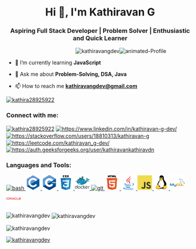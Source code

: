 <h1 align="center">Hi 👋, I'm Kathiravan G</h1>
<h3 align="center">Aspiring Full Stack Developer | Problem Solver | Enthusiastic and Quick Learner</h3>
<img align="right" alt="animated-Profile" width=200px src="https://img.freepik.com/premium-photo/portrait-successful-programmer-game-developer-coder-guy-uses-computer-laptop-work-game-design-hacker-boy-generative-ai-cyber-gamer_117038-7605.jpg">
<p align="right"> <img src="https://komarev.com/ghpvc/?username=kathiravangdev&label=Profile%20views&color=0e75b6&style=flat" alt="kathiravangdev" /> </p>

- 🌱 I’m currently learning **JavaScript**

- 💬 Ask me about **Problem-Solving, DSA, Java**

- 📫 How to reach me **kathiravangdev@gmail.com**

<p align="left"> <a href="https://twitter.com/kathira28925922" target="blank"><img src="https://img.shields.io/twitter/follow/kathira28925922?logo=twitter&style=for-the-badge" alt="kathira28925922" /></a> </p>

<h3 align="left">Connect with me:</h3>
<p align="left">
<a href="https://twitter.com/kathira28925922" target="blank"><img align="center" src="https://raw.githubusercontent.com/rahuldkjain/github-profile-readme-generator/master/src/images/icons/Social/twitter.svg" alt="kathira28925922" height="30" width="40" /></a>
<a href="https://linkedin.com/in/https://www.linkedin.com/in/kathiravan-g-dev/" target="blank"><img align="center" src="https://raw.githubusercontent.com/rahuldkjain/github-profile-readme-generator/master/src/images/icons/Social/linked-in-alt.svg" alt="https://www.linkedin.com/in/kathiravan-g-dev/" height="30" width="40" /></a>
<a href="https://stackoverflow.com/users/https://stackoverflow.com/users/18810313/kathiravan-g" target="blank"><img align="center" src="https://raw.githubusercontent.com/rahuldkjain/github-profile-readme-generator/master/src/images/icons/Social/stack-overflow.svg" alt="https://stackoverflow.com/users/18810313/kathiravan-g" height="30" width="40" /></a>
<a href="https://www.leetcode.com/https://leetcode.com/kathiravan_g-dev/" target="blank"><img align="center" src="https://raw.githubusercontent.com/rahuldkjain/github-profile-readme-generator/master/src/images/icons/Social/leet-code.svg" alt="https://leetcode.com/kathiravan_g-dev/" height="30" width="40" /></a>
<a href="https://auth.geeksforgeeks.org/user/https://auth.geeksforgeeks.org/user/kathiravankathiravdn" target="blank"><img align="center" src="https://raw.githubusercontent.com/rahuldkjain/github-profile-readme-generator/master/src/images/icons/Social/geeks-for-geeks.svg" alt="https://auth.geeksforgeeks.org/user/kathiravankathiravdn" height="30" width="40" /></a>
</p>

<h3 align="left">Languages and Tools:</h3>
<p align="left"> <a href="https://www.gnu.org/software/bash/" target="_blank" rel="noreferrer"> <img src="https://www.vectorlogo.zone/logos/gnu_bash/gnu_bash-icon.svg" alt="bash" width="40" height="40"/> </a> <a href="https://www.cprogramming.com/" target="_blank" rel="noreferrer"> <img src="https://raw.githubusercontent.com/devicons/devicon/master/icons/c/c-original.svg" alt="c" width="40" height="40"/> </a> <a href="https://www.w3schools.com/cpp/" target="_blank" rel="noreferrer"> <img src="https://raw.githubusercontent.com/devicons/devicon/master/icons/cplusplus/cplusplus-original.svg" alt="cplusplus" width="40" height="40"/> </a> <a href="https://www.w3schools.com/css/" target="_blank" rel="noreferrer"> <img src="https://raw.githubusercontent.com/devicons/devicon/master/icons/css3/css3-original-wordmark.svg" alt="css3" width="40" height="40"/> </a> <a href="https://www.docker.com/" target="_blank" rel="noreferrer"> <img src="https://raw.githubusercontent.com/devicons/devicon/master/icons/docker/docker-original-wordmark.svg" alt="docker" width="40" height="40"/> </a> <a href="https://git-scm.com/" target="_blank" rel="noreferrer"> <img src="https://www.vectorlogo.zone/logos/git-scm/git-scm-icon.svg" alt="git" width="40" height="40"/> </a> <a href="https://www.w3.org/html/" target="_blank" rel="noreferrer"> <img src="https://raw.githubusercontent.com/devicons/devicon/master/icons/html5/html5-original-wordmark.svg" alt="html5" width="40" height="40"/> </a> <a href="https://www.java.com" target="_blank" rel="noreferrer"> <img src="https://raw.githubusercontent.com/devicons/devicon/master/icons/java/java-original.svg" alt="java" width="40" height="40"/> </a> <a href="https://developer.mozilla.org/en-US/docs/Web/JavaScript" target="_blank" rel="noreferrer"> <img src="https://raw.githubusercontent.com/devicons/devicon/master/icons/javascript/javascript-original.svg" alt="javascript" width="40" height="40"/> </a> <a href="https://www.linux.org/" target="_blank" rel="noreferrer"> <img src="https://raw.githubusercontent.com/devicons/devicon/master/icons/linux/linux-original.svg" alt="linux" width="40" height="40"/> </a> <a href="https://www.mysql.com/" target="_blank" rel="noreferrer"> <img src="https://raw.githubusercontent.com/devicons/devicon/master/icons/mysql/mysql-original-wordmark.svg" alt="mysql" width="40" height="40"/> </a> <a href="https://www.oracle.com/" target="_blank" rel="noreferrer"> <img src="https://raw.githubusercontent.com/devicons/devicon/master/icons/oracle/oracle-original.svg" alt="oracle" width="40" height="40"/> </a> </p>

<p><img align="left" src="https://github-readme-stats.vercel.app/api/top-langs?username=kathiravangdev&show_icons=true&locale=en&layout=compact" alt="kathiravangdev" /></p>

<p>&nbsp;<img align="center" src="https://github-readme-stats.vercel.app/api?username=kathiravangdev&show_icons=true&locale=en" alt="kathiravangdev" /></p>

<p><img align="center" src="https://github-readme-streak-stats.herokuapp.com/?user=kathiravangdev&" alt="kathiravangdev" /></p>

<p align="left"> <a href="https://github.com/ryo-ma/github-profile-trophy"><img src="https://github-profile-trophy.vercel.app/?username=kathiravangdev" alt="kathiravangdev" /></a> </p>
